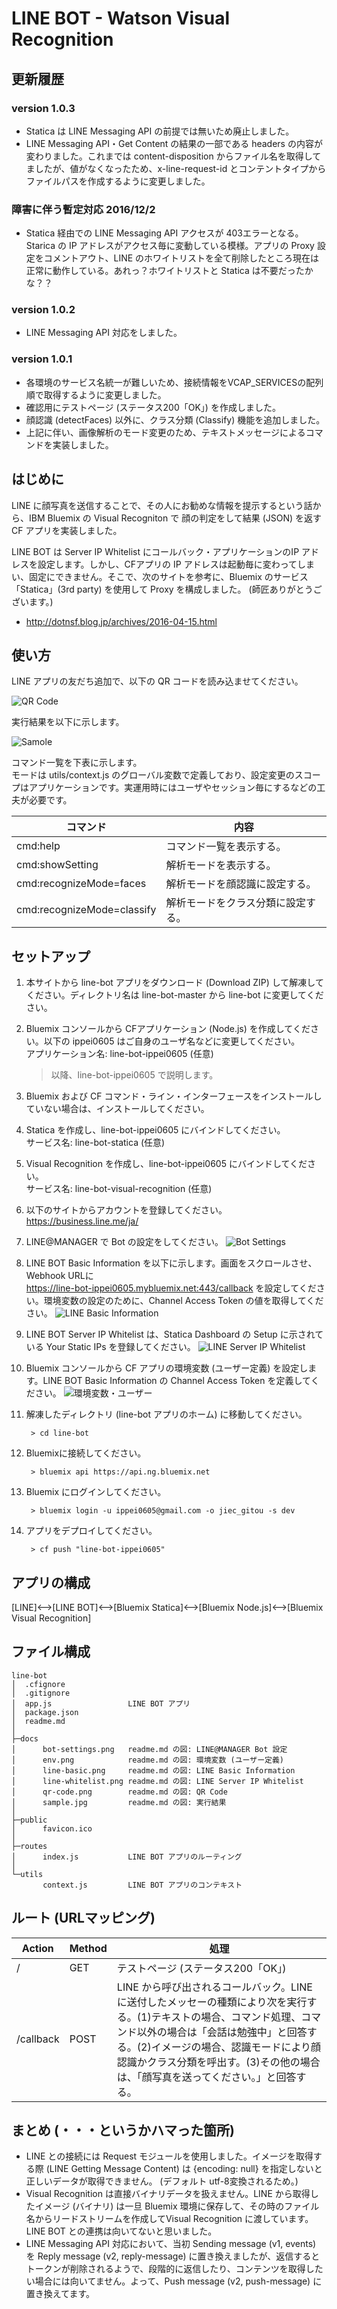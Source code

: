 # LINE BOT - Watson Visual Recognition  

## 更新履歴
### version 1.0.3
* Statica は LINE Messaging API の前提では無いため廃止しました。 
* LINE Messaging API・Get Content の結果の一部である headers の内容が変わりました。これまでは content-disposition からファイル名を取得してましたが、値がなくなったため、x-line-request-id とコンテントタイプからファイルパスを作成するように変更しました。   

### 障害に伴う暫定対応 2016/12/2
* Statica 経由での LINE Messaging API アクセスが 403エラーとなる。Starica の IP アドレスがアクセス毎に変動している模様。アプリの Proxy 設定をコメントアウト、LINE のホワイトリストを全て削除したところ現在は正常に動作している。あれっ？ホワイトリストと Statica は不要だったかな？？

### version 1.0.2
* LINE Messaging API 対応をしました。    

### version 1.0.1
* 各環境のサービス名統一が難しいため、接続情報をVCAP_SERVICESの配列順で取得するように変更しました。  
* 確認用にテストページ (ステータス200「OK」) を作成しました。  
* 顔認識 (detectFaces) 以外に、クラス分類 (Classify) 機能を追加しました。
* 上記に伴い、画像解析のモード変更のため、テキストメッセージによるコマンドを実装しました。

## はじめに  
LINE に顔写真を送信することで、その人にお勧めな情報を提示するという話から、IBM Bluemix の Visual Recogniton で 顔の判定をして結果 (JSON) を返す CF アプリを実装しました。

LINE BOT は Server IP Whitelist にコールバック・アプリケーションのIP アドレスを設定します。しかし、CFアプリの IP アドレスは起動毎に変わってしまい、固定にできません。そこで、次のサイトを参考に、Bluemix のサービス「Statica」(3rd party) を使用して Proxy を構成しました。 (師匠ありがとうございます。)  
- http://dotnsf.blog.jp/archives/2016-04-15.html

## 使い方
LINE アプリの友だち追加で、以下の QR コードを読み込ませてください。  

![QR Code](docs/qr-code.png)

実行結果を以下に示します。

![Samole](docs/sample.jpg)  

コマンド一覧を下表に示します。  
モードは utils/context.js のグローバル変数で定義しており、設定変更のスコープはアプリケーションです。実運用時にはユーザやセッション毎にするなどの工夫が必要です。  

|コマンド                    |内容                       |
|--------------------------|---------------------------|
|cmd:help                  |コマンド一覧を表示する。        |
|cmd:showSetting           |解析モードを表示する。         |
|cmd:recognizeMode=faces   |解析モードを顔認識に設定する。   |
|cmd:recognizeMode=classify|解析モードをクラス分類に設定する。|


## セットアップ  
1. 本サイトから line-bot アプリをダウンロード (Download ZIP) して解凍してください。ディレクトリ名は line-bot-master から line-bot に変更してください。

1. Bluemix コンソールから CFアプリケーション (Node.js) を作成してください。以下の ippei0605 はご自身のユーザ名などに変更してください。  
アプリケーション名: line-bot-ippei0605 (任意)  

    > 以降、line-bot-ippei0605 で説明します。


1. Bluemix および CF コマンド・ライン・インターフェースをインストールしていない場合は、インストールしてください。

1. Statica を作成し、line-bot-ippei0605 にバインドしてください。  
サービス名: line-bot-statica (任意)  

1. Visual Recognition を作成し、line-bot-ippei0605 にバインドしてください。  
サービス名: line-bot-visual-recognition (任意)  

1. 以下のサイトからアカウントを登録してください。
https://business.line.me/ja/

1. LINE@MANAGER で Bot の設定をしてください。
![Bot Settings](docs/bot-settings.png)

1. LINE BOT Basic Information を以下に示します。画面をスクロールさせ、Webhook URLに  	
https://line-bot-ippei0605.mybluemix.net:443/callback を設定してください。環境変数の設定のために、Channel Access Token の値を取得してください。
![LINE Basic Information](docs/line-basic.png)

1. LINE BOT Server IP Whitelist は、Statica Dashboard の Setup に示されている Your Static IPs を登録してください。
![LINE Server IP Whitelist](docs/line-whitelist.png)  

1. Bluemix コンソールから CF アプリの環境変数 (ユーザー定義) を設定します。LINE BOT Basic Information の Channel Access Token を定義してください。
![環境変数・ユーザー](docs/env.png)  

1. 解凍したディレクトリ (line-bot アプリのホーム) に移動してください。

        > cd line-bot

1. Bluemixに接続してください。

        > bluemix api https://api.ng.bluemix.net
    

1. Bluemix にログインしてください。

        > bluemix login -u ippei0605@gmail.com -o jiec_gitou -s dev

1. アプリをデプロイしてください。

        > cf push "line-bot-ippei0605"

## アプリの構成

[LINE]<-->[LINE BOT]<-->[Bluemix Statica]<-->[Bluemix Node.js]<-->[Bluemix Visual Recognition]

## ファイル構成  
    line-bot
    │  .cfignore
    │  .gitignore
    │  app.js                 LINE BOT アプリ
    │  package.json
    │  readme.md
    │  
    ├─docs
    │      bot-settings.png   readme.md の図: LINE@MANAGER Bot 設定
    │      env.png            readme.md の図: 環境変数 (ユーザー定義)
    │      line-basic.png     readme.md の図: LINE Basic Information
    │      line-whitelist.png readme.md の図: LINE Server IP Whitelist
    │      qr-code.png        readme.md の図: QR Code
    │      sample.jpg         readme.md の図: 実行結果
    │
    ├─public
    │      favicon.ico
    │      
    ├─routes
    │      index.js           LINE BOT アプリのルーティング
    │      
    └─utils
           context.js         LINE BOT アプリのコンテキスト

## ルート (URLマッピング)  
|Action|Method|処理|
|---------|----|-----------|
|/        |GET |テストページ (ステータス200「OK」)| 
|/callback|POST|LINE から呼び出されるコールバック。LINEに送付したメッセーの種類により次を実行する。(1)テキストの場合、コマンド処理、コマンド以外の場合は「会話は勉強中」と回答する。(2)イメージの場合、認識モードにより顔認識かクラス分類を呼出す。(3)その他の場合は、「顔写真を送ってください。」と回答する。|

## まとめ (・・・というかハマった箇所)
- LINE との接続には Request モジュールを使用しました。イメージを取得する際 (LINE Getting Message Content) は {encoding: null} を指定しないと正しいデータが取得できません。 (デフォルト utf-8変換されるため。)
- Visual Recognition は直接バイナリデータを扱えません。LINE から取得したイメージ (バイナリ) は一旦 Bluemix 環境に保存して、その時のファイル名からリードストリームを作成してVisual Recognition に渡しています。LINE BOT との連携は向いてないと思いました。 
- LINE Messaging API 対応において、当初 Sending message (v1, events) を Reply message (v2, reply-message) に置き換えましたが、返信するとトークンが削除されるようで、段階的に返信したり、コンテンツを取得したい場合には向いてません。よって、Push message (v2, push-message) に置き換えてます。 
